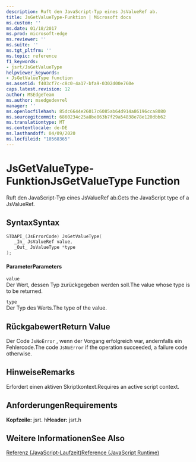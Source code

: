 ```yaml
---
description: Ruft den JavaScript-Typ eines JsValueRef ab.
title: JsGetValueType-Funktion | Microsoft docs
ms.custom: ''
ms.date: 01/18/2017
ms.prod: microsoft-edge
ms.reviewer: ''
ms.suite: ''
ms.tgt_pltfrm: ''
ms.topic: reference
f1_keywords:
- jsrt/JsGetValueType
helpviewer_keywords:
- JsGetValueType function
ms.assetid: f403cf7c-c8c0-4a17-bfa9-0302d00e760e
caps.latest.revision: 12
author: MSEdgeTeam
ms.author: msedgedevrel
manager: ''
ms.openlocfilehash: 85dc6644e26017c6085ab64d914a86196cca8080
ms.sourcegitcommit: 6860234c25a8be863b7f29a54838e78e120dbb62
ms.translationtype: MT
ms.contentlocale: de-DE
ms.lasthandoff: 04/09/2020
ms.locfileid: "10568365"
---
```

# <span data-ttu-id="9f976-103">JsGetValueType-Funktion</span><span class="sxs-lookup"><span data-stu-id="9f976-103">JsGetValueType Function</span></span>
<span data-ttu-id="9f976-104">Ruft den JavaScript-Typ eines JsValueRef ab.</span><span class="sxs-lookup"><span data-stu-id="9f976-104">Gets the JavaScript type of a JsValueRef.</span></span>  
  
## <span data-ttu-id="9f976-105">Syntax</span><span class="sxs-lookup"><span data-stu-id="9f976-105">Syntax</span></span>  
  
```cpp  
STDAPI_(JsErrorCode) JsGetValueType(  
   _In_ JsValueRef value,  
   _Out_ JsValueType *type  
);  
```  
  
#### <span data-ttu-id="9f976-106">Parameter</span><span class="sxs-lookup"><span data-stu-id="9f976-106">Parameters</span></span>  
 `value`  
 <span data-ttu-id="9f976-107">Der Wert, dessen Typ zurückgegeben werden soll.</span><span class="sxs-lookup"><span data-stu-id="9f976-107">The value whose type is to be returned.</span></span>  
  
 `type`  
 <span data-ttu-id="9f976-108">Der Typ des Werts.</span><span class="sxs-lookup"><span data-stu-id="9f976-108">The type of the value.</span></span>  
  
## <span data-ttu-id="9f976-109">Rückgabewert</span><span class="sxs-lookup"><span data-stu-id="9f976-109">Return Value</span></span>  
 <span data-ttu-id="9f976-110">Der Code `JsNoError` , wenn der Vorgang erfolgreich war, andernfalls ein Fehlercode.</span><span class="sxs-lookup"><span data-stu-id="9f976-110">The code `JsNoError` if the operation succeeded, a failure code otherwise.</span></span>  
  
## <span data-ttu-id="9f976-111">Hinweise</span><span class="sxs-lookup"><span data-stu-id="9f976-111">Remarks</span></span>  
 <span data-ttu-id="9f976-112">Erfordert einen aktiven Skriptkontext.</span><span class="sxs-lookup"><span data-stu-id="9f976-112">Requires an active script context.</span></span>  
  
## <span data-ttu-id="9f976-113">Anforderungen</span><span class="sxs-lookup"><span data-stu-id="9f976-113">Requirements</span></span>  
 <span data-ttu-id="9f976-114">**Kopfzeile:** jsrt. h</span><span class="sxs-lookup"><span data-stu-id="9f976-114">**Header:** jsrt.h</span></span>  
  
## <span data-ttu-id="9f976-115">Weitere Informationen</span><span class="sxs-lookup"><span data-stu-id="9f976-115">See Also</span></span>  
 [<span data-ttu-id="9f976-116">Referenz (JavaScript-Laufzeit)</span><span class="sxs-lookup"><span data-stu-id="9f976-116">Reference (JavaScript Runtime)</span></span>](../chakra-hosting/reference-javascript-runtime.md)